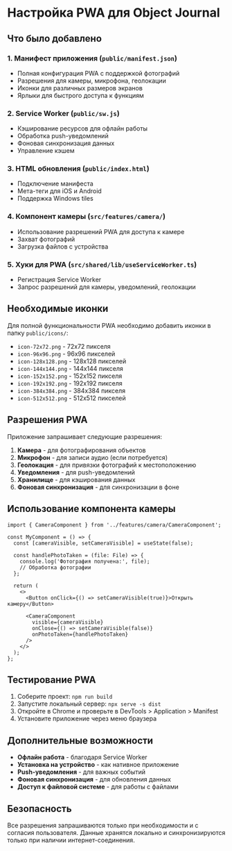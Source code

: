 # Настройка PWA для Object Journal

## Что было добавлено

### 1. Манифест приложения (`public/manifest.json`)

- Полная конфигурация PWA с поддержкой фотографий
- Разрешения для камеры, микрофона, геолокации
- Иконки для различных размеров экранов
- Ярлыки для быстрого доступа к функциям

### 2. Service Worker (`public/sw.js`)

- Кэширование ресурсов для офлайн работы
- Обработка push-уведомлений
- Фоновая синхронизация данных
- Управление кэшем

### 3. HTML обновления (`public/index.html`)

- Подключение манифеста
- Мета-теги для iOS и Android
- Поддержка Windows tiles

### 4. Компонент камеры (`src/features/camera/`)

- Использование разрешений PWA для доступа к камере
- Захват фотографий
- Загрузка файлов с устройства

### 5. Хуки для PWA (`src/shared/lib/useServiceWorker.ts`)

- Регистрация Service Worker
- Запрос разрешений для камеры, уведомлений, геолокации

## Необходимые иконки

Для полной функциональности PWA необходимо добавить иконки в папку `public/icons/`:

- `icon-72x72.png` - 72x72 пикселя
- `icon-96x96.png` - 96x96 пикселей
- `icon-128x128.png` - 128x128 пикселей
- `icon-144x144.png` - 144x144 пикселя
- `icon-152x152.png` - 152x152 пикселя
- `icon-192x192.png` - 192x192 пикселя
- `icon-384x384.png` - 384x384 пикселя
- `icon-512x512.png` - 512x512 пикселей

## Разрешения PWA

Приложение запрашивает следующие разрешения:

1. **Камера** - для фотографирования объектов
2. **Микрофон** - для записи аудио (если потребуется)
3. **Геолокация** - для привязки фотографий к местоположению
4. **Уведомления** - для push-уведомлений
5. **Хранилище** - для кэширования данных
6. **Фоновая синхронизация** - для синхронизации в фоне

## Использование компонента камеры

```tsx
import { CameraComponent } from '../features/camera/CameraComponent';

const MyComponent = () => {
  const [cameraVisible, setCameraVisible] = useState(false);

  const handlePhotoTaken = (file: File) => {
    console.log('Фотография получена:', file);
    // Обработка фотографии
  };

  return (
    <>
      <Button onClick={() => setCameraVisible(true)}>Открыть камеру</Button>

      <CameraComponent
        visible={cameraVisible}
        onClose={() => setCameraVisible(false)}
        onPhotoTaken={handlePhotoTaken}
      />
    </>
  );
};
```

## Тестирование PWA

1. Соберите проект: `npm run build`
2. Запустите локальный сервер: `npx serve -s dist`
3. Откройте в Chrome и проверьте в DevTools > Application > Manifest
4. Установите приложение через меню браузера

## Дополнительные возможности

- **Офлайн работа** - благодаря Service Worker
- **Установка на устройство** - как нативное приложение
- **Push-уведомления** - для важных событий
- **Фоновая синхронизация** - для обновления данных
- **Доступ к файловой системе** - для работы с файлами

## Безопасность

Все разрешения запрашиваются только при необходимости и с согласия пользователя. Данные хранятся локально и синхронизируются только при наличии интернет-соединения.
